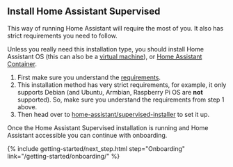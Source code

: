 ## Install Home Assistant Supervised

<div class='note warning'>

This way of running Home Assistant will require the most of you. It also has strict requirements you need to follow.

Unless you really need this installation type, you should install Home Assistant OS (this can also be a [virtual machine](#install-home-assistant-operating-system)), or [Home Assistant Container](#install-home-assistant-container).

</div>

1. First make sure you understand the <a href="https://github.com/home-assistant/architecture/blob/master/adr/0014-home-assistant-supervised.md" target="_blank">requirements</a>.
2. This installation method has very strict requirements, for example, it only
   supports Debian (and Ubuntu, Armbian, Raspberry Pi OS are **not** 
   supported). So, make sure you understand the requirements from step 1 above.
3. Then head over to <a href="https://github.com/home-assistant/supervised-installer" target="_blank">home-assistant/supervised-installer</a> to set it up.

Once the Home Assistant Supervised installation is running and Home Assistant accessible you can continue with onboarding.

{% include getting-started/next_step.html step="Onboarding" link="/getting-started/onboarding/" %}
